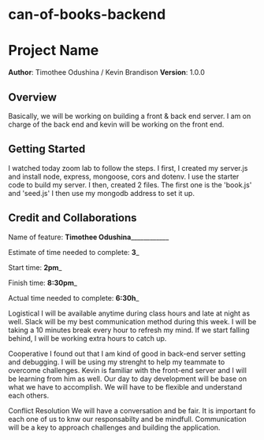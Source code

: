 # can-of-books-backend

# Project Name

**Author**: Timothee Odushina / Kevin Brandison
**Version**: 1.0.0

## Overview

Basically, we will be working on building a front & back end server. I am on charge of the back end and kevin will be working on the front end.

## Getting Started

I watched today zoom lab to follow the steps.
I first, I created my server.js and install node, express, mongoose, cors and dotenv. I use the starter code to build my server. I then, created 2 files.
The first one is the 'book.js' and 'seed.js'
I then use my mongodb address to set it up.

## Credit and Collaborations
<!-- Give credit (and a link) to other people or resources that helped you build this application. -->

Name of feature: ________**Timothee Odushina**____________________

Estimate of time needed to complete: **3**_

Start time: **2pm**_

Finish time: **8:30pm**_

Actual time needed to complete: **6:30h**_

Logistical
I will be available anytime during class hours and late at night as well. Slack will be my best communication method during this week. I will be taking a 10 minutes break every hour to refresh my mind. If we start falling behind, I will be working extra hours to catch up.

Cooperative
I found out that I am kind of good in back-end server setting and debugging. I will be using my strenght to help my teammate to overcome challenges. Kevin is familiar with the front-end server and I will be learning from him as well. Our day to day development will be base on what we have to accomplish. We will have to be flexible and understand each others.

Conflict Resolution
We will have a conversation and be fair. It is important fo each one of us to knw our responsabilty and be mindfull. Communication will be a key to approach challenges and building the application.
